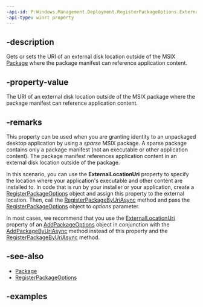 ```yaml
---
-api-id: P:Windows.Management.Deployment.RegisterPackageOptions.ExternalLocationUri
-api-type: winrt property
---
```


## -description

Gets or sets the URI of an external disk location outside of the MSIX [Package](https://docs.microsoft.com/uwp/api/windows.applicationmodel.package) where the package manifest can reference application content.

## -property-value

The URI of an external disk location outside of the MSIX package where the package manifest can reference application content.

## -remarks

This property can be used when you are granting identity to an unpackaged desktop application by using a *sparse* MSIX package. A sparse package contains only a package manifest (not an executable or other application content). The package manifest references application content in an external disk location outside of the package.

In this scenario, you can use the **ExternalLocationUri** property to specify the location where your application's executable and other content are installed to. In code that is run by your installer or your application, create a [RegisterPackageOptions](registerpackageoptions.md) object and assign this property to the external location. Then, call the [RegisterPackageByUriAsync](packagemanager_registerpackagebyuriasync_1415074502.md) method and pass the [RegisterPackageOptions](registerpackageoptions.md) object to *options* parameter.

In most cases, we recommend that you use the [ExternalLocationUri](addpackageoptions_externallocationuri.md) property of an [AddPackageOptions](addpackageoptions.md) object in conjunction with the [AddPackageByUriAsync](packagemanager_addpackagebyuriasync_797417417.md) method instead of this property and the [RegisterPackageByUriAsync](packagemanager_registerpackagebyuriasync_1415074502.md) method.

## -see-also

- [Package](https://docs.microsoft.com/uwp/api/windows.applicationmodel.package)
- [RegisterPackageOptions](registerpackageoptions.md)

## -examples

